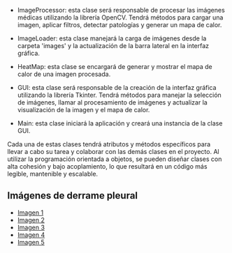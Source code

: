 - ImageProcessor: esta clase será responsable de procesar las imágenes médicas utilizando la librería OpenCV. Tendrá métodos para cargar una imagen, aplicar filtros, detectar patologías y generar un mapa de calor.

- ImageLoader: esta clase manejará la carga de imágenes desde la carpeta 'images' y la actualización de la barra lateral en la interfaz gráfica.

- HeatMap: esta clase se encargará de generar y mostrar el mapa de calor de una imagen procesada.

- GUI: esta clase será responsable de la creación de la interfaz gráfica utilizando la librería Tkinter. Tendrá métodos para manejar la selección de imágenes, llamar al procesamiento de imágenes y actualizar la visualización de la imagen y el mapa de calor.

- Main: esta clase iniciará la aplicación y creará una instancia de la clase GUI.

Cada una de estas clases tendrá atributos y métodos específicos para llevar a cabo su tarea y colaborar con las demás clases en el proyecto. Al utilizar la programación orientada a objetos, se pueden diseñar clases con alta cohesión y bajo acoplamiento, lo que resultará en un código más legible, mantenible y escalable.

## Imágenes de derrame pleural

- [Imagen 1](https://openi.nlm.nih.gov/detailedresult?img=PMC3891066_kjim-21-57-g001&query=pleural%20effusion&it=xg&req=4&npos=37)
- [Imagen 2](https://openi.nlm.nih.gov/detailedresult?img=PMC5351360_LI-34-167-g002&query=pleural%20effusion&it=xg&req=4&npos=40)
- [Imagen 3](https://openi.nlm.nih.gov/detailedresult?img=PMC3276037_LI-29-59-g001&query=pleural%20effusion&it=xg&req=4&npos=20)
- [Imagen 4](https://openi.nlm.nih.gov/detailedresult?img=PMC3420480_CRIM.ENDOCRINOLOGY2012-941241.001&query=pleural%20effusion&it=xg&req=4&npos=22)
- [Imagen 5](https://openi.nlm.nih.gov/detailedresult?img=PMC2596110_1757-1626-1-323-2&query=pleural%20effusion&it=xg&req=4&npos=24)
